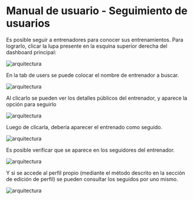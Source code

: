 # Manual de usuario - Seguimiento de usuarios

Es posible seguir a entrenadores para conocer sus entrenamientos. Para lograrlo, clicar la lupa presente en la esquina superior
derecha del dashboard principal:

![arquitectura](../manual_images/trainings_1.jpg)

En la tab de users se puede colocar el nombre de entrenador a buscar.

![arquitectura](../manual_images/follow_1.jpg)

Al clicarlo se pueden ver los detalles públicos del entrenador, y aparece la opción para seguirlo

![arquitectura](../manual_images/follow_2.jpg)

Luego de clicarla, debería aparecer el entrenado como seguido.

![arquitectura](../manual_images/follow_3.jpg)

Es posible verificar que se aparece en los seguidores del entrenador.

![arquitectura](../manual_images/follow_4.jpg)

Y si se accede al perfil propio (mediante el método descrito en la sección de edición de perfil) se pueden consultar los 
seguidos por uno mismo.

![arquitectura](../manual_images/follow_5.jpg)